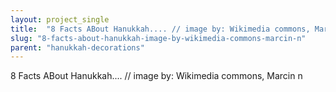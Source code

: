 ```yaml
---
layout: project_single
title:  "8 Facts ABout Hanukkah.... // image by: Wikimedia commons, Marcin n"
slug: "8-facts-about-hanukkah-image-by-wikimedia-commons-marcin-n"
parent: "hanukkah-decorations"
---
```

8 Facts ABout Hanukkah.... // image by: Wikimedia commons, Marcin n